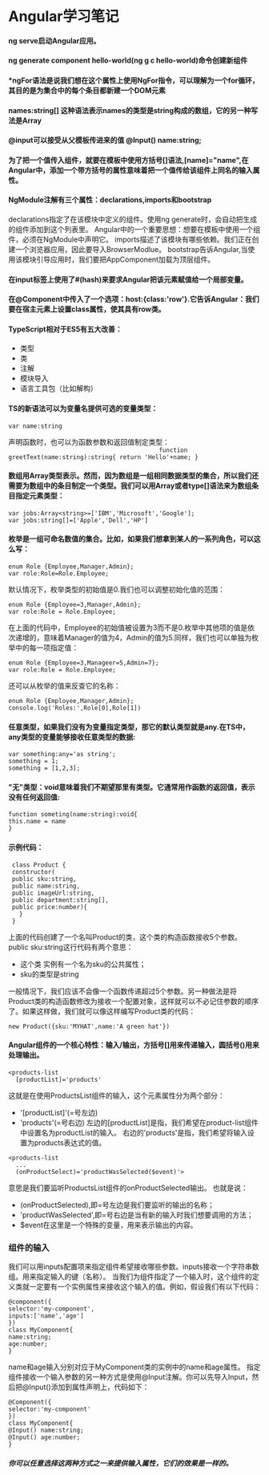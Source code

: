 Angular学习笔记
=========
#### ng serve启动Angular应用。
#### ng generate component hello-world(ng g c hello-world)命令创建新组件
#### *ngFor语法是说我们想在这个属性上使用NgFor指令，可以理解为一个for循环，其目的是为集合中的每个条目都新建一个DOM元素
#### names:string[] 这种语法表示names的类型是string构成的数组，它的另一种写法是Array<string>
#### @input可以接受从父模板传进来的值 @Input() name:string;
#### 为了把一个值传入组件，就要在模板中使用方括号[]语法,[name]="name",在Angular中，添加一个带方括号的属性意味着把一个值传给该组件上同名的输入属性。
#### NgModule注解有三个属性：declarations,imports和bootstrap
  declarations指定了在该模块中定义的组件。使用ng generate时，会自动把生成的组件添加到这个列表里。
  Angular中的一个重要思想：想要在模板中使用一个组件，必须在NgModule中声明它。
  imports描述了该模块有哪些依赖。我们正在创建一个浏览器应用，因此要导入BrowserModlue。
  bootstrap告诉Angular,当使用该模块引导应用时，我们要把AppComponent加载为顶层组件。
#### 在input标签上使用了#(hash)来要求Angular把该元素赋值给一个局部变量。  
#### 在@Component中传入了一个选项：host:{class:'row'}.它告诉Angular：我们要在宿主元素上设置class属性，使其具有row类。
#### TypeScript相对于ES5有五大改善：
  
  - 类型
  - 类
  - 注解  
  - 模块导入
  - 语言工具包（比如解构）
  
  #### TS的新语法可以为变量名提供可选的变量类型：
  ```
  var name:string
  ```
  声明函数时，也可以为函数参数和返回值制定类型：           
    ```                                          
    function greetText(name:string):string{
    return 'Hello'+name;
    }
    ```
 #### 数组用Array类型表示。然而，因为数组是一组相同数据类型的集合，所以我们还需要为数组中的条目制定一个类型。我们可以用Array<type>或者type[]语法来为数组条目指定元素类型：
  ```
  var jobs:Array<string>=['IBM','Microsoft','Google'];
  var jobs:string[]=['Apple','Dell','HP']
  ```
  #### 枚举是一组可命名数值的集合。比如，如果我们想拿到某人的一系列角色，可以这么写：
  ```
  enum Role {Employee,Manager,Admin};
  var role:Role=Role.Employee;
  ```
  默认情况下，枚举类型的初始值是0.我们也可以调整初始化值的范围：
  ```
  enum Role {Employee=3,Manager,Admin};
  var role:Role = Role.Employee;
  ```
  在上面的代码中，Employee的初始值被设置为3而不是0.枚举中其他项的值是依次递增的，意味着Manager的值为4，Admin的值为5.同样，我们也可以单独为枚举中的每一项指定值：
  ```
  enum Role {Employee=3,Manageer=5,Admin=7};
  var role:Role = Role.Employee;
  ```
  还可以从枚举的值来反查它的名称：
  ```
  enum Role {Employee,Manager,Admin};
  console.log('Roles:',Role[0],Role[1])
  ```
  #### 任意类型，如果我们没有为变量指定类型，那它的默认类型就是any.在TS中，any类型的变量能够接收任意类型的数据:
  ```
  var something:any='as string';
  something = 1;
  something = [1,2,3];
  ```
  #### "无"类型：void意味着我们不期望那里有类型。它通常用作函数的返回值，表示没有任何返回值:
  ```
  function someting(name:string):void{
  this.name = name
  }
  ```
  
  #### 示例代码：
  
 ```
  class Product {
  constructor(
  public sku:string,
  public name:string,
  public imageUrl:string,
  public department:string[],
  public price:number){
    }
  }
 ```
 
上面的代码创建了一个名叫Product的类，这个类的构造函数接收5个参数。public sku:string这行代码有两个意思：
- 这个类 实例有一个名为sku的公共属性；
- sku的类型是string

一般情况下，我们应该不会像一个函数传递超过5个参数。另一种做法是将Product类的构造函数修改为接收一个配置对象，这样就可以不必记住参数的顺序了。如果这样做，我们就可以像这样编写Product类的代码：
```
new Product({sku:'MYHAT',name:'A green hat'})
```
#### Angular组件的一个核心特性：输入/输出，方括号[]用来传递输入，圆括号()用来处理输出。
```
<products-list
  [productList]='products'
```
这就是在使用ProductsList组件的输入，这个元素属性分为两个部分：
- '[productList]'(=号左边)
- 'products'(=号右边)
左边的[productList]是指，我们希望在product-list组件中设置名为productList的输入。
右边的'products'是指，我们希望将输入设置为products表达式的值。


```
<products-list
  ...
  (onProductSelect)='productWasSelected($event)'>
```
意思是我们要监听ProductsList组件的onProductSelected输出。
也就是说：
- (onProductSelected),即=号左边是我们要监听的输出的名称；
- 'productWasSelected',即=号右边是当有新的输入时我们想要调用的方法；
- $event在这里是一个特殊的变量，用来表示输出的内容。

### 组件的输入
我们可以用inputs配置项来指定组件希望接收哪些参数。inputs接收一个字符串数组。用来指定输入的键（名称）。
当我们为组件指定了一个输入时，这个组件的定义类就一定要有一个实例属性来接收这个输入的值。例如，假设我们有以下代码：
```
@component({
selector:'my-component',
inputs:['name','age']
})
class MyComponent{
name:string;
age:number;
}
```
name和age输入分别对应于MyComponent类的实例中的name和age属性。
指定组件接收一个输入参数的另一种方式是使用@Input注解。你可以先导入Input，然后把@Input()添加到属性声明上，代码如下：
```
@Component({
selector:'my-component'
})
class MyComponent{
@Input() name:string;
@Input() age:number;
}
```

##### 你可以任意选择这两种方式之一来提供输入属性，它们的效果是一样的。

    
    
      
  
